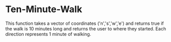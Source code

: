 # Ten-Minute-Walk

This function takes a vector of coordinates ('n','s','w','e') and returns true if the walk is 10 minutes long and
returns the user to where they started. Each direction represents 1 minute of walking.
